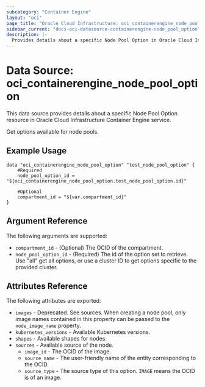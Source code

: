 ```yaml
---
subcategory: "Container Engine"
layout: "oci"
page_title: "Oracle Cloud Infrastructure: oci_containerengine_node_pool_option"
sidebar_current: "docs-oci-datasource-containerengine-node_pool_option"
description: |-
  Provides details about a specific Node Pool Option in Oracle Cloud Infrastructure Container Engine service
---
```


# Data Source: oci_containerengine_node_pool_option
This data source provides details about a specific Node Pool Option resource in Oracle Cloud Infrastructure Container Engine service.

Get options available for node pools.

## Example Usage

```hcl
data "oci_containerengine_node_pool_option" "test_node_pool_option" {
	#Required
	node_pool_option_id = "${oci_containerengine_node_pool_option.test_node_pool_option.id}"

	#Optional
	compartment_id = "${var.compartment_id}"
}
```

## Argument Reference

The following arguments are supported:

* `compartment_id` - (Optional) The OCID of the compartment.
* `node_pool_option_id` - (Required) The id of the option set to retrieve. Use "all" get all options, or use a cluster ID to get options specific to the provided cluster.


## Attributes Reference

The following attributes are exported:

* `images` - Deprecated. See sources. When creating a node pool, only image names contained in this property can be passed to the `node_image_name` property.
* `kubernetes_versions` - Available Kubernetes versions.
* `shapes` - Available shapes for nodes.
* `sources` - Available source of the node.
	* `image_id` - The OCID of the image.
	* `source_name` - The user-friendly name of the entity corresponding to the OCID. 
	* `source_type` - The source type of this option. `IMAGE` means the OCID is of an image. 

